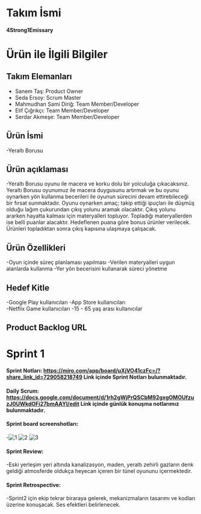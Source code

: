 # Takım İsmi
#### 4Strong1Emissary
# Ürün ile İlgili Bilgiler
## Takım Elemanları
- Sanem Taş: Product Owner
- Seda Ersoy: Scrum Master
- Mahmudhan Sami Diriğ: Team Member/Developer
- Elif Çığrıkçı: Team Member/Developer
- Serdar Akmeşe: Team Member/Developer
## Ürün İsmi
-Yeraltı Borusu
## Ürün açıklaması
-Yeraltı Borusu oyunu ile macera ve korku dolu bir yolculuğa çıkacaksınız. Yeraltı Borusu oyunumuz ile macera duygusunu artırmak ve bu oyunu oynarken yön kullanma becerileri ile oyunun sürecini devam ettirebileceği bir fırsat sunmaktadır. Oyunu oynarken amaç; takip ettiği ipuçları ile düşmüş olduğu lağım çukurundan çıkış yolunu aramak olacaktır. Çıkış yolunu ararken hayatta kalması için materyalleri topluyor. Topladığı materyallerden ise belli puanlar alacaktır. Hedeflenen puana göre bonus ürünler verilecek. Ürünleri topladıktan sonra çıkış kapısına ulaşmaya çalışacak. 
## Ürün Özellikleri 
-Oyun içinde süreç planlaması yapılması 
-Verilen materyalleri uygun alanlarda kullanma 
-Yer yön becerisini kullanarak süreci yönetme 
## Hedef Kitle 
-Google Play kullanıcıları 
-App Store kullanıcıları  
-Netflix Game kullanıcıları 
-15 - 65 yaş arası kullanıcılar
## Product Backlog URL
# Sprint 1
#### Sprint Notları: https://miro.com/app/board/uXjVO41czFc=/?share_link_id=729058218749 Link içinde Sprint Notları bulunmaktadır.
#### Daily Scrum: https://docs.google.com/document/d/1rh2gWjPrQSCbM92gxgOMOUfzuzJ0UWkdOFi27bmAAYI/edit Link içinde günlük konuşma notlarımız bulunmaktadır. 
#### Sprint board screenshotları: 
-![1](https://user-images.githubusercontent.com/104379234/167314999-616b5706-9a79-4db3-841a-0e4ebcdc381f.png)
![2](https://user-images.githubusercontent.com/104379234/167315006-7ac0f4c2-952c-4628-9de1-1744ae54f041.png)
![3](https://user-images.githubusercontent.com/104379234/167315010-3ea788ae-6ce1-4d90-af0e-5c9970083915.png)
#### Sprint Review: 
-Eski yerleşim yeri altında kanalizasyon, maden, yeraltı zehirli gazların denk geldiği atmosferde oldukça heyecan içeren bir tünel oyununu içermektedir. 
#### Sprint Retrospective: 
-Sprint2 için ekip tekrar biraraya gelerek, mekanizmaların tasarımı ve kodları üzerine konuşacak. Ses efektleri belirlenecek. 
